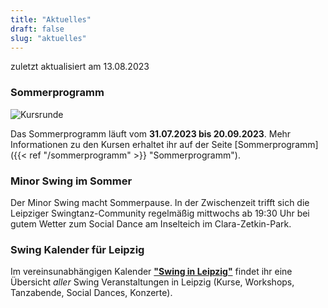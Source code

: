 ```yaml
---
title: "Aktuelles"
draft: false
slug: "aktuelles"
---
```


zuletzt aktualisiert am 13.08.2023

### Sommerprogramm
![Kursrunde](../slider_summer_2023.jpeg)

Das Sommerprogramm läuft vom **31.07.2023 bis 20.09.2023**. Mehr Informationen zu den Kursen erhaltet ihr auf der Seite [Sommerprogramm]({{< ref "/sommerprogramm" >}} "Sommerprogramm").

### Minor Swing im Sommer
Der Minor Swing macht Sommerpause. In der Zwischenzeit trifft sich die Leipziger Swingtanz-Community regelmäßig mittwochs ab 19:30 Uhr bei gutem Wetter zum Social Dance am Inselteich im Clara-Zetkin-Park.

### Swing Kalender für Leipzig
Im vereinsunabhängigen Kalender [**"Swing in Leipzig"**](https://kalender.digital/0c529f4b4448ea55b992) findet ihr eine Übersicht *aller* Swing Veranstaltungen in Leipzig (Kurse, Workshops, Tanzabende, Social Dances, Konzerte).
